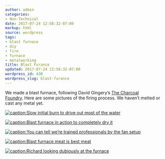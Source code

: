 ```yaml
---
author: admin
categories:
- Non-Technical
date: 2017-07-24 12:58:32-07:00
markup: html
source: wordpress
tags:
- blast furnace
- diy
- fire
- furnace
- metalworking
title: Blast Furance
updated: 2017-07-24 12:58:32-07:00
wordpress_id: 430
wordpress_slug: blast-furance
---
```

We made a blast furnace, following David Gingery’s [The Charcoal Foundry](https://www.amazon.com/Charcoal-Foundry-Build-Metal-Working/dp/1878087002). Here are some pictures of the firing process. We haven’t melted or cast any metal yet.

[![caption:Slow initial burn to drive out most of the water](https://blog.za3k.com/wp-content/uploads/2017/07/furnace-initial-burn.jpg)](https://blog.za3k.com/wp-content/uploads/2017/07/furnace-initial-burn.jpg)

[![caption:Blast furnace in action to completely dry it](https://blog.za3k.com/wp-content/uploads/2017/07/furnace-blast.jpg)](https://blog.za3k.com/wp-content/uploads/2017/07/furnace-blast.jpg)

[![caption:You can tell we’re trained professionals by the fan setup](https://blog.za3k.com/wp-content/uploads/2017/07/furnace-fan.jpg)](https://blog.za3k.com/wp-content/uploads/2017/07/furnace-fan.jpg)

[![caption:Blast furnace meat is best meat](https://blog.za3k.com/wp-content/uploads/2017/07/furnace-grill.jpg)](https://blog.za3k.com/wp-content/uploads/2017/07/furnace-grill.jpg)

[![caption:Richard looking dubiously at the furnace](https://blog.za3k.com/wp-content/uploads/2017/07/furnace-richard.jpg)](https://blog.za3k.com/wp-content/uploads/2017/07/furnace-richard.jpg)

